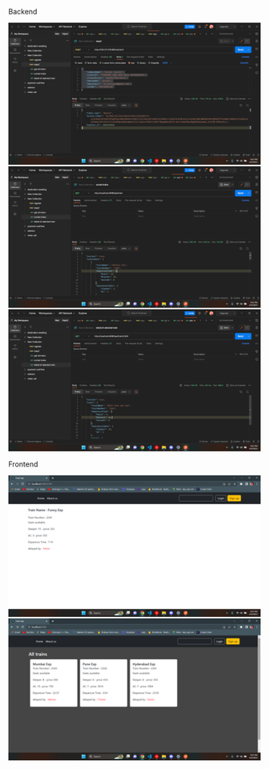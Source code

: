 Backend

![Example Image](/images/Screenshot%20(21).png)
![Example Image](/images/Screenshot%20(22).png)
![Example Image](/images/Screenshot%20(23).png)

Frontend

![Example Image](/images/Screenshot%20(24).png)
![Example Image](/images/Screenshot%20(25).png)
